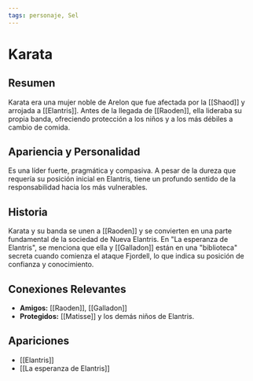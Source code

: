 ```yaml
---
tags: personaje, Sel
---
```


# Karata

## Resumen
Karata era una mujer noble de Arelon que fue afectada por la [[Shaod]] y arrojada a [[Elantris]]. Antes de la llegada de [[Raoden]], ella lideraba su propia banda, ofreciendo protección a los niños y a los más débiles a cambio de comida.

## Apariencia y Personalidad
Es una líder fuerte, pragmática y compasiva. A pesar de la dureza que requería su posición inicial en Elantris, tiene un profundo sentido de la responsabilidad hacia los más vulnerables.

## Historia
Karata y su banda se unen a [[Raoden]] y se convierten en una parte fundamental de la sociedad de Nueva Elantris. En "La esperanza de Elantris", se menciona que ella y [[Galladon]] están en una "biblioteca" secreta cuando comienza el ataque Fjordell, lo que indica su posición de confianza y conocimiento.

## Conexiones Relevantes
* **Amigos:** [[Raoden]], [[Galladon]]
* **Protegidos:** [[Matisse]] y los demás niños de Elantris.

## Apariciones
* [[Elantris]]
* [[La esperanza de Elantris]]
